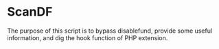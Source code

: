 # ScanDF
The purpose of this script is to bypass disablefund, provide some useful information, and dig the hook function of PHP extension.

